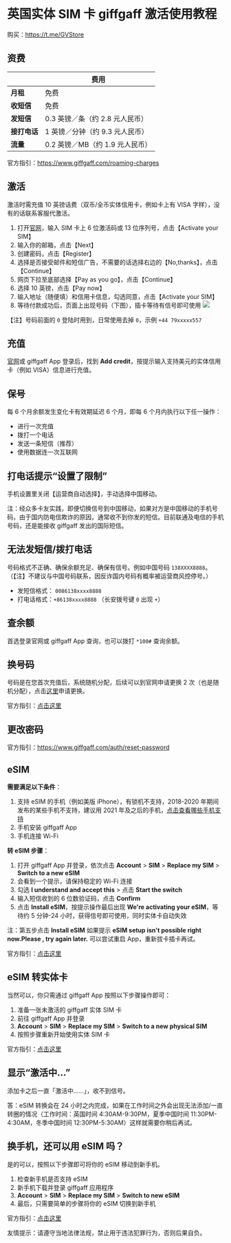 # 英国实体 SIM 卡 giffgaff 激活使用教程

购买：https://t.me/GVStore

## 资费

|  |  费用 |
|  ----  | ----  |
| **月租**  |  免费 |
|  **收短信**  | 免费 |
|  **发短信**       |   0.3 英镑／条（约 2.8 元人民币）  |
|  **接打电话**       |   1 英镑／分钟（约 9.3 元人民币） |
|     **流量**    | 0.2 英镑／MB（约 1.9 元人民币）    |

官方指引：https://www.giffgaff.com/roaming-charges

## 激活
激活时需充值 10 英镑话费（双币/全币实体信用卡，例如卡上有 VISA 字样），没有的话联系客服代激活。

1. 打开[官网](https://www.giffgaff.com/activate)，输入 SIM 卡上 6 位激活码或 13 位序列号，点击【Activate your SIM】
2. 输入你的邮箱，点击【Next】
3. 创建密码，点击【Register】
4. 选择是否接受邮件和短信广告，不需要的话选择右边的【No,thanks】，点击 【Continue】
5. 网页下拉至底部选择【Pay as you go】，点击【Continue】
6. 选择 10 英镑，点击【Pay now】
7. 输入地址（随便填）和信用卡信息，勾选同意，点击【Activate your SIM】
8. 等待付款成功后，页面上出现号码（下图），插卡等待有信号即可使用
![](https://i.imgur.com/Q9cZKmj.png)

【注】号码前面的 `0` 登陆时用到，日常使用去掉 `0`，示例 `+44 79xxxxx557`

## 充值

[官网](https://www.giffgaff.com)或 giffgaff App 登录后，找到 **Add credit**，按提示输入支持美元的实体信用卡（例如 VISA）信息进行充值。

## 保号
每 6 个月余额发生变化卡有效期延迟 6 个月，即每 6 个月内执行以下任一操作：

- 进行一次充值
- 拨打一个电话
- 发送一条短信（推荐）
- 使用数据连一次互联网

## 打电话提示“设置了限制”
手机设置里关闭【运营商自动选择】，手动选择中国移动。

注：经众多卡友实践，即便切换信号到中国移动，如果对方是中国移动的手机号码，由于国内防电信欺诈的原因，通常收不到你发的短信。目前联通及电信的手机号码，还是能接收 giffgaff 发出的国际短信。

## 无法发短信/拨打电话
号码格式不正确、确保余额充足、确保有信号。例如中国号码 `138XXXX8888`。（【注】不建议与中国号码联系，因反诈国内号码有概率被运营商风控停号。）

- 发短信格式： `0086138xxxx8888`
- 打电话格式：`+86138xxxx8888` （长安拨号键 `0` 出现 `+`）

## 查余额
首选登录官网或 giffgaff App 查询，也可以拨打 `*100#` 查询余额。

## 换号码
号码是在您首次充值后，系统随机分配，后续可以到官网申请更换 2 次（也是随机分配），点击[这里](https://www.giffgaff.com/auth/login?redirect=%2Fprofile%2Fdetails%2Fgetnumber)申请更换。

官方指引：[点击这里](https://www.giffgaff.com/profile/details/getnumber)

## 更改密码

官方指引：https://www.giffgaff.com/auth/reset-password

## eSIM

**需要满足以下条件**：
1. 支持 eSIM 的手机（例如美版 iPhone），有锁机不支持，2018-2020 年期间发布的某些手机不支持，建议用 2021 年及之后的手机，[点击查看哪些手机支持](https://www.giffgaff.com/help/articles/can-i-use-an-esim-in-my-current-phone)
2. 手机安装 giffgaff App
3. 手机连接 Wi-Fi

**转 eSIM 步骤**：
1. 打开 giffgaff App 并登录，依次点击 **Account** > **SIM** > **Replace my SIM** > **Switch to a new eSIM**
2. 会看到一个提示，请保持稳定的 Wi-Fi 连接
3. 勾选 **I understand and accept this** > 点击 **Start the switch**
4. 输入短信收到的 6 位数验证码，点击 **Confirm**
5. 点击 **Install eSIM**，按提示操作最后出现 **We're activating your eSIM**，等待约 5 分钟-24 小时，获得信号即可使用，同时实体卡自动失效

注：第五步点击 **Install eSIM** 如果提示 **eSIM setup isn't possible right now.Please , try again later.** 可以尝试重启 App，重新拔卡插卡再试。

官方指引：[点击这里](https://www.giffgaff.com/help/articles/how-do-i-get-an-esim-on-giffgaff)

## eSIM 转实体卡

当然可以，你只需通过 giffgaff App 按照以下步骤操作即可：
1. 准备一张未激活的 giffgaff 实体 SIM 卡
2. 前往 giffgaff App 并登录
3. **Account** > **SIM** > **Replace my SIM** > **Switch to a new physical SIM**
4. 按照步骤重新开始使用实体 SIM 卡

官方指引：[点击这里](https://www.giffgaff.com/help/articles/can-i-switch-back-to-a-physical-sim-card-from-an-esim)

## 显示“激活中…”
添加卡之后一直「激活中……」，收不到信号。

答：eSIM 转换会在 24 小时之内完成，如果在工作时间之外会出现无法添加/一直转圈的情况（工作时间：英国时间 4:30AM-9:30PM，夏季中国时间 11:30PM-4:30AM，冬季中国时间 12:30PM-5:30AM）这样就需要你稍后再试。

## 换手机，还可以用 eSIM 吗？
是的可以，按照以下步骤即可将你的 eSIM 移动到新手机。
1. 检查新手机是否支持 eSIM
2. 新手机下载并登录 giffgaff 应用程序
3. **Account** > **SIM** > **Replace my SIM** > **Switch to new eSIM**
4. 最后，只需要简单的步骤将你的 eSIM 切换到新手机

官方指引：[点击这里](https://www.giffgaff.com/help/articles/can-i-still-use-my-esim-if-i-switch-to-a-different-phone)

友情提示：请遵守当地法律法规，禁止用于违法犯罪行为，否则后果自负。
